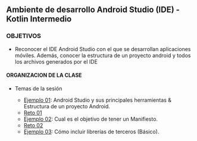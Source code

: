 ## Ambiente de desarrollo Android Studio (IDE) - Kotlin Intermedio

### OBJETIVOS 

- Reconocer el IDE Android Studio con el que se desarrollan aplicaciones móviles. Además,  conocer la estructura de un proyecto android y todos los archivos generados por el IDE

#### ORGANIZACION DE LA CLASE 

- Temas de la sesión

	- [Ejemplo 01](Ejemplo-01): Android Studio y sus principales herramientas & Estructura de un proyecto Android.
	- [Reto 01](Reto-01)
	- [Ejemplo 02](Ejemplo-02): Cual es el objetivo de tener un Manifiesto.
	- [Reto 02](Reto-02)
	- [Ejemplo 03](Ejemplo-03): Cómo incluir librerías de terceros (Básico).

